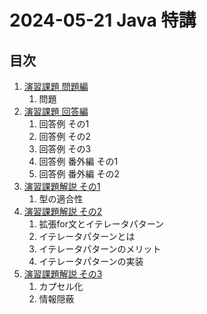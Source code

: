# 2024-05-21 Java 特講

## 目次

1. [演習課題 問題編](./practice.md)
    1. 問題
1. [演習課題 回答編](./answers.md)
    1. 回答例 その1
    1. 回答例 その2
    1. 回答例 その3
    1. 回答例 番外編 その1
    1. 回答例 番外編 その2
1. [演習課題解説 その1](./explanation1.md)
    1. 型の適合性
1. [演習課題解説 その2](./explanation2.md)
    1. 拡張for文とイテレータパターン
    1. イテレータパターンとは
    1. イテレータパターンのメリット
    1. イテレータパターンの実装
1. [演習課題解説 その3](./explanation3.md)
    1. カプセル化
    1. 情報隠蔽
